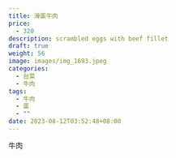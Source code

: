 ```yaml
---
title: 滑蛋牛肉
price:
  - 320
description: scrambled eggs with beef fillet
draft: true
weight: 56
image: images/img_1693.jpeg
categories:
  - 台菜
  - 牛肉
tags:
  - 牛肉
  - 蛋
  - ""
date: 2023-08-12T03:52:48+08:00
---
```

牛肉
